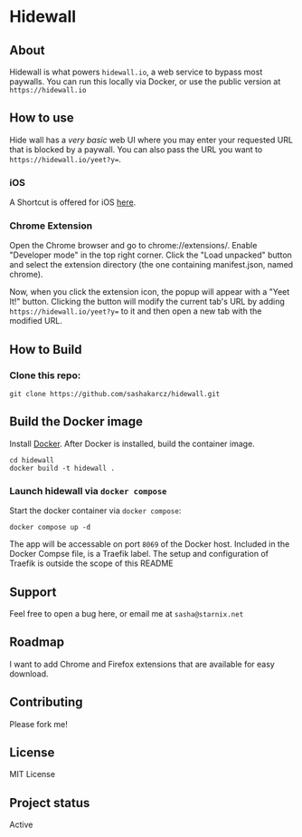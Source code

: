 # Hidewall

## About

Hidewall is what powers `hidewall.io`, a web service to bypass most paywalls. You can run this locally via Docker, or use the public version at `https://hidewall.io`

## How to use

Hide wall has a *very basic* web UI where you may enter your requested URL that is blocked by a paywall. You can also pass the URL you want to `https://hidewall.io/yeet?y=`.

### iOS
A Shortcut is offered for iOS [here](https://www.icloud.com/shortcuts/3d97b3293a944f8fa83ba987a8bd5a92).

### Chrome Extension
Open the Chrome browser and go to chrome://extensions/. Enable "Developer mode" in the top right corner. Click the "Load unpacked" button and select the extension directory (the one containing manifest.json, named chrome).

Now, when you click the extension icon, the popup will appear with a "Yeet It!" button. Clicking the button will modify the current tab's URL by adding `https://hidewall.io/yeet?y=` to it and then open a new tab with the modified URL.

## How to Build


### Clone this repo:

```
git clone https://github.com/sashakarcz/hidewall.git
```

## Build the Docker image
Install [Docker](https://docs.docker.com/get-docker/). After Docker is installed, build the container image.


```
cd hidewall
docker build -t hidewall .
```

### Launch hidewall via `docker compose`

Start the docker container via `docker compose`:

```
docker compose up -d
```

The app will be accessable on port `8069` of the Docker host. Included in the Docker Compse file, is a Traefik label. The setup and configuration of Traefik is outside the scope of this README

## Support
Feel free to open a bug here, or email me at `sasha@starnix.net`

## Roadmap
I want to add Chrome and Firefox extensions that are available for easy download.

## Contributing
Please fork me!

## License
MIT License

## Project status
Active
